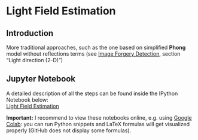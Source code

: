 # Light Field Estimation
## Introduction
More traditional approaches, such as the one based on simplified **Phong** model without reflections terms (see [Image Forgery Detection](https://github.com/MatteoRubagotti/light-field-estimation/blob/main/image-forgery-detection.pdf), section “Light direction (2-D)”)

## Jupyter Notebook
A detailed description of all the steps can be found inside the IPython Notebook below: \
[Light Field Estimation](https://github.com/MatteoRubagotti/light-field-estimation/blob/main/Light_Field_Estimation.ipynb)

**Important:** I recommend to view these notebooks online, e.g. using [Google Colab](https://colab.research.google.com): you can run Python snippets and LaTeX formulas will get visualized properly (GitHub does not display some formulas).
